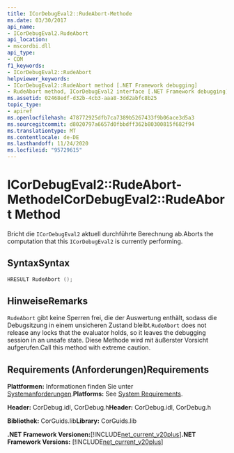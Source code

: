 ```yaml
---
title: ICorDebugEval2::RudeAbort-Methode
ms.date: 03/30/2017
api_name:
- ICorDebugEval2.RudeAbort
api_location:
- mscordbi.dll
api_type:
- COM
f1_keywords:
- ICorDebugEval2::RudeAbort
helpviewer_keywords:
- ICorDebugEval2::RudeAbort method [.NET Framework debugging]
- RudeAbort method, ICorDebugEval2 interface [.NET Framework debugging]
ms.assetid: 02468edf-d32b-4cb3-aaa8-3dd2abfc8b25
topic_type:
- apiref
ms.openlocfilehash: 478772925dfb7ca7389b5267433f9b06ace3d5a3
ms.sourcegitcommit: d8020797a6657d0fbbdff362b80300815f682f94
ms.translationtype: MT
ms.contentlocale: de-DE
ms.lasthandoff: 11/24/2020
ms.locfileid: "95729615"
---
```

# <a name="icordebugeval2rudeabort-method"></a><span data-ttu-id="b00f3-102">ICorDebugEval2::RudeAbort-Methode</span><span class="sxs-lookup"><span data-stu-id="b00f3-102">ICorDebugEval2::RudeAbort Method</span></span>

<span data-ttu-id="b00f3-103">Bricht die `ICorDebugEval2` aktuell durchführte Berechnung ab.</span><span class="sxs-lookup"><span data-stu-id="b00f3-103">Aborts the computation that this `ICorDebugEval2` is currently performing.</span></span>  
  
## <a name="syntax"></a><span data-ttu-id="b00f3-104">Syntax</span><span class="sxs-lookup"><span data-stu-id="b00f3-104">Syntax</span></span>  
  
```cpp  
HRESULT RudeAbort ();  
```  
  
## <a name="remarks"></a><span data-ttu-id="b00f3-105">Hinweise</span><span class="sxs-lookup"><span data-stu-id="b00f3-105">Remarks</span></span>  

 <span data-ttu-id="b00f3-106">`RudeAbort` gibt keine Sperren frei, die der Auswertung enthält, sodass die Debugsitzung in einem unsicheren Zustand bleibt.</span><span class="sxs-lookup"><span data-stu-id="b00f3-106">`RudeAbort` does not release any locks that the evaluator holds, so it leaves the debugging session in an unsafe state.</span></span> <span data-ttu-id="b00f3-107">Diese Methode wird mit äußerster Vorsicht aufgerufen.</span><span class="sxs-lookup"><span data-stu-id="b00f3-107">Call this method with extreme caution.</span></span>  
  
## <a name="requirements"></a><span data-ttu-id="b00f3-108">Requirements (Anforderungen)</span><span class="sxs-lookup"><span data-stu-id="b00f3-108">Requirements</span></span>  

 <span data-ttu-id="b00f3-109">**Plattformen:** Informationen finden Sie unter [Systemanforderungen](../../get-started/system-requirements.md).</span><span class="sxs-lookup"><span data-stu-id="b00f3-109">**Platforms:** See [System Requirements](../../get-started/system-requirements.md).</span></span>  
  
 <span data-ttu-id="b00f3-110">**Header:** CorDebug.idl, CorDebug.h</span><span class="sxs-lookup"><span data-stu-id="b00f3-110">**Header:** CorDebug.idl, CorDebug.h</span></span>  
  
 <span data-ttu-id="b00f3-111">**Bibliothek:** CorGuids.lib</span><span class="sxs-lookup"><span data-stu-id="b00f3-111">**Library:** CorGuids.lib</span></span>  
  
 <span data-ttu-id="b00f3-112">**.NET Framework Versionen:**[!INCLUDE[net_current_v20plus](../../../../includes/net-current-v20plus-md.md)]</span><span class="sxs-lookup"><span data-stu-id="b00f3-112">**.NET Framework Versions:** [!INCLUDE[net_current_v20plus](../../../../includes/net-current-v20plus-md.md)]</span></span>
